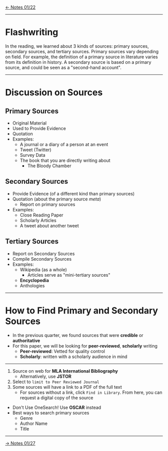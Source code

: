 [\<- Notes 01/22](Class_Notes_01-22.md)

---

# Flashwriting

In the reading, we learned about 3 kinds of sources: primary sources, secondary sources, and tertiary sources. Primary sources vary depending on field. For example, the definition of a primary source in literature varies from its definition in history. A secondary source is based on a primary source, and could be seen as a "second-hand account". 

---

# Discussion on Sources

## Primary Sources

- Original Material
- Used to Provide Evidence
- Quotation
- Examples:
	- A journal or a diary of a person at an event
	- Tweet (Twitter)
	- Survey Data
	- The book that you are directly writing about
		- The Bloody Chamber

## Secondary Sources

- Provide Evidence (of a different kind than primary sources)
- Quotation (about the primary source *meta*)
	- Report on primary sources
- Examples:
	- Close Reading Paper
	- Scholarly Articles
	- A tweet about another tweet

## Tertiary Sources

- Report on Secondary Sources
- Compile Secondary Sources
- Examples:
	- Wikipedia (as a whole)
		- Articles serve as "mini-tertiary sources"
	- **Encyclopedia**
	- Anthologies

---

# How to Find Primary and Secondary Sources

- In the previous quarter, we found sources that were **credible** or **authoritative**
- For this paper, we will be looking for **peer-reviewed**, **scholarly** writing
	- **Peer-reviewed**: Vetted for quality control
	- **Scholarly**: written with a scholarly audience in mind

---

1. Source on web for **MLA International Bibliography**
	- Alternatively, use **JSTOR**
2. Select to `limit to Peer Reviewed Journal`
3. Some sources will have a link to a PDF of the full text
	- For sources without a link, click `Find in Library`. From here, you can request a digital copy of the source

- Don't Use OneSearch! Use **OSCAR** instead
- Best ways to search primary sources
	- Genre
	- Author Name
	- Title

---

[-> Notes 01/27](Class_Notes_01-27.md)
